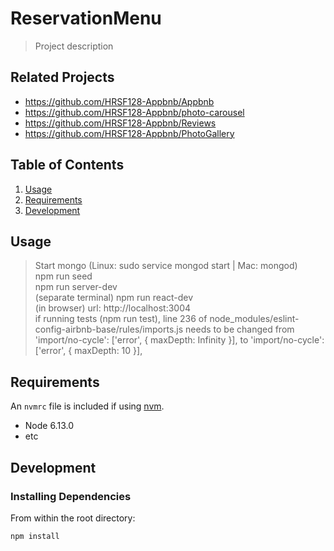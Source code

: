 # ReservationMenu

> Project description

## Related Projects

  - https://github.com/HRSF128-Appbnb/Appbnb
  - https://github.com/HRSF128-Appbnb/photo-carousel
  - https://github.com/HRSF128-Appbnb/Reviews
  - https://github.com/HRSF128-Appbnb/PhotoGallery


## Table of Contents

1. [Usage](#Usage)
1. [Requirements](#requirements)
1. [Development](#development)

## Usage

> Start mongo (Linux: sudo service mongod start | Mac: mongod)\
> npm run seed\
> npm run server-dev\
> (separate terminal) npm run react-dev\
> (in browser) url: http://localhost:3004\
> if running tests (npm run test), line 236 of node_modules/eslint-config-airbnb-base/rules/imports.js needs to be changed from 'import/no-cycle': ['error', { maxDepth: Infinity }], to 'import/no-cycle': ['error', { maxDepth: 10 }],
## Requirements

An `nvmrc` file is included if using [nvm](https://github.com/creationix/nvm).

- Node 6.13.0
- etc

## Development

### Installing Dependencies

From within the root directory:

```sh
npm install
```
